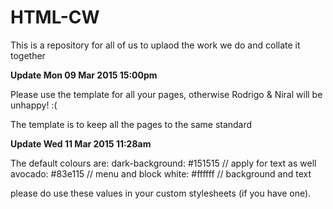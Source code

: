 # HTML-CW
This is a repository for all of us to uplaod the work we do and collate it together


**Update Mon 09 Mar 2015 15:00pm**

Please use the template for all your pages, otherwise Rodrigo & Niral will be unhappy! :(

The template is to keep all the pages to the same standard

**Update Wed 11 Mar 2015 11:28am**

The default colours are:
    dark-background: #151515  // apply for text as well
    avocado:         #83e115  // menu and block
    white:           #ffffff  // background and text

please do use these values in your custom stylesheets (if you have one).